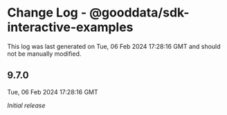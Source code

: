 # Change Log - @gooddata/sdk-interactive-examples

This log was last generated on Tue, 06 Feb 2024 17:28:16 GMT and should not be manually modified.

## 9.7.0
Tue, 06 Feb 2024 17:28:16 GMT

_Initial release_

